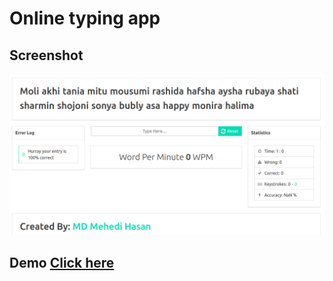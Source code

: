 # Online typing app

## Screenshot 

![alt text](https://github.com/mehedimi/typing/blob/master/screenshot.png?raw=true "Screenshot")



## Demo [Click here](https://typing-app.herokuapp.com/)
